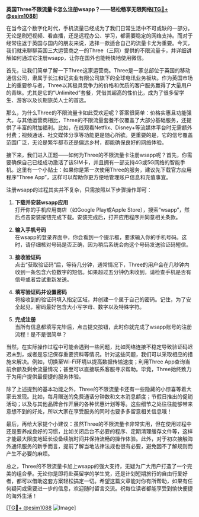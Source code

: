 **英国Three不限流量卡怎么注册wsapp？——轻松畅享无限网络[[TG💪+ @esim1088](https://t.me/s/esim1088)]**

在当今这个数字化时代，手机流量已经成为了我们日常生活中不可或缺的一部分。无论是刷短视频、看直播，还是远程办公、学习，都需要稳定的网络支持。而对于经常往返于英国与国内的朋友来说，选择一款适合自己的流量卡尤为重要。今天，我们就来聊聊英国三大运营商之一的Three（三网）提供的不限流量卡，并详细讲解如何通过它注册wsapp，让你在国外也能畅快地使用微信。

首先，让我们简单了解一下Three这家运营商。Three是一家总部位于英国的移动通信公司，隶属于长江和记实业有限公司旗下的全球电讯业务板块。作为英国市场上的重要参与者，Three以其极具竞争力的价格和优质的客户服务赢得了大量用户的青睐。尤其是它的“Unlimited”套餐，凭借其超高的性价比，成为了很多留学生、游客以及长期旅英人士的首选。

那么，为什么Three的不限流量卡如此受欢迎呢？答案很简单：价格实惠且功能强大。与其他运营商相比，Three的不限流量套餐不仅覆盖了大部分基础服务，还提供了丰富的附加福利。比如，在线观看Netflix、Disney+等流媒体平台时无需额外付费；视频通话、社交媒体分享等功能更是随心所欲。更重要的是，它的信号覆盖范围广泛，无论是繁华都市还是偏远乡村，都能确保良好的网络体验。

接下来，我们进入正题——如何为Three的不限流量卡注册wsapp呢？首先，你需要确保自己已经成功激活了该SIM卡，并且拥有一部支持4G或5G网络的智能手机。这里有一个小贴士：如果你是第一次使用Three的服务，建议先下载官方应用程序“Three App”，这样可以帮助你更方便地管理账户信息和充值事宜。

注册wsapp的过程其实并不复杂，只需按照以下步骤操作即可：

1. **下载并安装wsapp应用**  
   打开你的手机应用商店（如Google Play或Apple Store），搜索“wsapp”，然后点击安装按钮完成下载。安装完成后，打开应用程序并同意相关条款。

2. **输入手机号码**  
   在wsapp的登录界面中，你会看到一个提示框，要求输入你的手机号码。这时，请仔细核对号码是否正确，因为稍后系统会向这个号码发送验证码短信。

3. **接收验证码**  
   点击“获取验证码”后，等待几分钟，通常情况下，Three的用户会在几秒钟内收到一条包含六位数字的短信。如果超过五分钟仍未收到，请检查手机是否有信号或者尝试重新发送。

4. **填写验证码并设置密码**  
   将接收到的验证码填入指定区域，并创建一个属于自己的密码。记住，为了安全起见，密码最好包含大小写字母、数字以及特殊字符。

5. **完成注册**  
   当所有信息都填写完毕后，点击提交按钮，此时你就完成了wsapp账号的注册流程！是不是很简单？

当然，在实际操作过程中可能会遇到一些问题，比如网络连接不稳定导致验证码迟迟未到，或者是忘记保存重要资料等情况。针对这些问题，我们可以采取相应的措施来解决。例如，切换至Wi-Fi环境以提高数据传输速度；利用Three App查询当前余额及剩余流量情况；甚至可以直接联系客服寻求帮助。毕竟，Three始终致力于为用户提供最便捷的服务体验。

除了上述提到的基本功能之外，Three的不限流量卡还有一些隐藏的小惊喜等着大家去发现。比如，每月赠送的免费通话分钟数和文本消息额度；节假日推出的促销活动；以及与其他品牌合作开展的各种优惠计划等等。这些细节之处往往能够带来意想不到的好处，所以大家在享受服务的同时也要多多留意相关信息哦！

最后，再给大家提个小建议：虽然Three的不限流量卡非常实用，但在使用过程中还是要养成良好的习惯，比如关闭后台不必要的程序、定期清理缓存文件等，这样才能最大限度地延长设备续航时间并保持流畅的操作体验。此外，对于初次接触海外通讯服务的新手而言，提前了解当地法律法规也很有必要，避免因不了解规则而产生不必要的麻烦。

总之，Three的不限流量卡加上wsapp的强大支持，无疑为广大用户打造了一个完美的组合拳。无论你是即将赴英留学的学生党，还是计划短期旅行的自由行爱好者，都可以借助这套方案轻松搞定一切。希望这篇文章能对你有所帮助，如果有任何疑问或需要进一步的信息，欢迎随时留言交流。祝每位读者都能享受到愉快便捷的海外生活！

[[TG💪+ @esim1088](https://t.me/s/esim1088) ![Image](https://i.postimg.cc/4NQfJmqS/Snipaste-2025-05-13-00-14-12.png)]